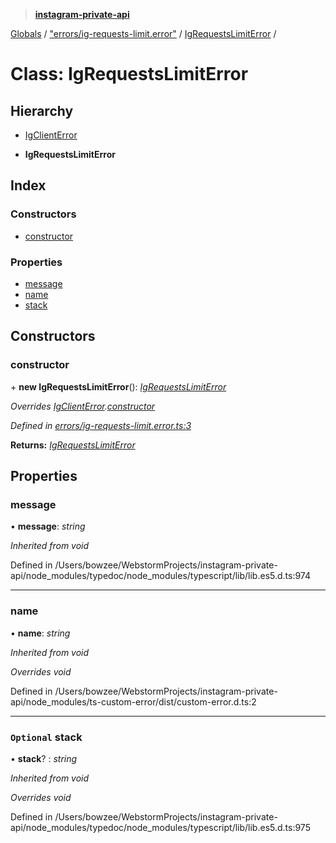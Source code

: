 > **[instagram-private-api](../README.md)**

[Globals](../README.md) / ["errors/ig-requests-limit.error"](../modules/_errors_ig_requests_limit_error_.md) / [IgRequestsLimitError](_errors_ig_requests_limit_error_.igrequestslimiterror.md) /

# Class: IgRequestsLimitError

## Hierarchy

  * [IgClientError](_errors_ig_client_error_.igclienterror.md)

  * **IgRequestsLimitError**

## Index

### Constructors

* [constructor](_errors_ig_requests_limit_error_.igrequestslimiterror.md#constructor)

### Properties

* [message](_errors_ig_requests_limit_error_.igrequestslimiterror.md#message)
* [name](_errors_ig_requests_limit_error_.igrequestslimiterror.md#name)
* [stack](_errors_ig_requests_limit_error_.igrequestslimiterror.md#optional-stack)

## Constructors

###  constructor

\+ **new IgRequestsLimitError**(): *[IgRequestsLimitError](_errors_ig_requests_limit_error_.igrequestslimiterror.md)*

*Overrides [IgClientError](_errors_ig_client_error_.igclienterror.md).[constructor](_errors_ig_client_error_.igclienterror.md#constructor)*

*Defined in [errors/ig-requests-limit.error.ts:3](https://github.com/dilame/instagram-private-api/blob/3e16058/src/errors/ig-requests-limit.error.ts#L3)*

**Returns:** *[IgRequestsLimitError](_errors_ig_requests_limit_error_.igrequestslimiterror.md)*

## Properties

###  message

• **message**: *string*

*Inherited from void*

Defined in /Users/bowzee/WebstormProjects/instagram-private-api/node_modules/typedoc/node_modules/typescript/lib/lib.es5.d.ts:974

___

###  name

• **name**: *string*

*Inherited from void*

*Overrides void*

Defined in /Users/bowzee/WebstormProjects/instagram-private-api/node_modules/ts-custom-error/dist/custom-error.d.ts:2

___

### `Optional` stack

• **stack**? : *string*

*Inherited from void*

*Overrides void*

Defined in /Users/bowzee/WebstormProjects/instagram-private-api/node_modules/typedoc/node_modules/typescript/lib/lib.es5.d.ts:975